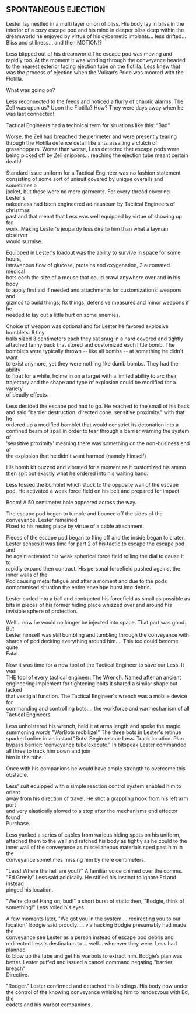 ## SPONTANEOUS EJECTION

Lester lay nestled in a multi layer onion of bliss.  His body lay in bliss in the interior of a cozy escape pod and his mind in deeper bliss deep within the dreamworld he enjoyed by virtue of his cybernetic implants… less drifted… Bliss and stillness… and then MOTION\!?

Less blipped out of his dreamworld.The escape pod was moving and rapidly too.  At the moment it was winding through the conveyance headed to the nearest exterior facing ejection tube on the flotilla.  Less knew that was the process of ejection when the Vulkan’s Pride was moored with the Flotilla.

What was going on?

Less reconnected to the feeds and noticed a flurry of chaotic alarms.  The Zell was upon us? Upon the Flotilla? How? They were days away when he was last connected\!

Tactical Engineers had a technical term for situations like this: “Bad”

Worse, the Zell had breached the perimeter and were presently tearing through the Flotilla defence detail like ants assailing a clutch of grasshoppers.  Worse than worse, Less detected that escape pods were being picked off by Zell snippers… reaching the ejection tube meant certain death\!

Standard issue uniform for a Tactical Engineer was no fashion statement  
consisting of some sort of unisuit covered by unique overalls and sometimes a  
jacket, but these were no mere garments. For every thread covering Lester's  
nakedness had been engineered ad nauseum by Tactical Engineers of christmas  
past and that meant that Less was well equipped by virtue of showing up for  
work. Making Lester's jeopardy less dire to him than what a layman observer  
would surmise.

Equipped in Lester's loadout was the ability to survive in space for some hours,  
intravenous flow of glucose, proteins and oxygenation, 3 automated medical  
bots each the size of a mouse that could crawl anywhere over and in his body  
to apply first aid if needed and attachments for customizations: weapons and  
gizmos to build things, fix things, defensive measures and minor weapons if he  
needed to lay out a little hurt on some enemies.

Choice of weapon was optional and for Lester he favored explosive bomblets: 8 tiny  
balls sized 3 centimeters each they sat snug in a hard covered and tightly  
attached fanny pack that stored and customized each little bomb. The  
bomblets were typically thrown \-- like all bombs \-- at something he didn't want  
to exist anymore, yet they were nothing like dumb bombs. They had the ability  
to float for a while, holme in on a target with a limited ability to arc their  
trajectory and the shape and type of explosion could be modified for a variety  
of deadly effects.

Less decided the escape pod had to go. He reached to the small of his back  
and said "barrier destruction. directed cone. sensitive proximity." with that he  
ordered up a modified bomblet that would constrict its detonation into a  
confined beam of spall in order to tear through a barrier warning the system of  
'sensitive proximity' meaning there was something on the non-business end of  
the explosion that he didn't want harmed (namely himself)

His bomb kit buzzed and vibrated for a moment as it customized his ammo  
then spit out exactly what he ordered into his waiting hand.

Less tossed the bomblet which stuck to the opposite wall of the escape pod. He activated a weak force field on his belt and prepared for impact.

Boom\! A 50 centimeter hole appeared across the way.

The escape pod began to tumble and bounce off the sides of the conveyance. Lester remained  
Fixed to his resting place by virtue of a cable attachment.

Pieces of the escape pod began to fling off and the inside began to crater.  
Lester senses it was time for part 2 of his tactic to escape the escape pod and  
he again activated his weak spherical force field rolling the dial to cause it to  
rapidly expand then contract. His personal forcefield pushed against the inner walls of the  
Pod causing metal fatigue and after a moment and due to the pods compromised situation the entire envelope burst into debris.

Lester curled into a ball and contracted his forcefield as small as possible as bits in pieces of his former hiding place whizzed over and around his invisible sphere of protection.

Well... now he would no longer be injected into space. That part was good. But  
Lester himself was still bumbling and tumbling through the conveyance with  
shards of pod decking everything around him.... This too could become quite  
Fatal.

Now it was time for a new tool of the Tactical Engineer to save our Less. It was  
THE tool of every tactical engineer: The Wrench. Named after an ancient  
engineering implement for tightening bolts it shared a similar shape but lacked  
that vestigial function. The Tactical Engineer's wrench was a mobile device for  
commanding and controlling bots.... the workforce and warmechanism of all  
Tactical Engineers.

Less unholstered his wrench, held it at arms length and spoke the magic  
summoning words "WarBots mobilize\!" The three bots in Lester's retinue  
sparked online in an instant."Bots\! Begin rescue Less. Track location. Plan bypass barrier: 'conveyance tube'execute." In bitspeak Lester commanded all three to track him down and join  
him in the tube....

Once with his companions he would have ample strength to overcome this obstacle.

Less' suit equipped with a simple reaction control system enabled him to orient  
away from his direction of travel. He shot a grappling hook from his left arm port  
and very elastically slowed to a stop after the mechanisms end effector found  
Purchase.

Less yanked a series of cables from various hiding spots on his uniform,  
attached them to the wall and ratched his body as tightly as he could to the  
inner wall of the conveyance as miscellaneous materials sped past him in the  
conveyance sometimes missing him by mere centimeters.

"Less\! Where the hell are you\!?" A familiar voice chimed over the comms.  
"Ed Greely" Less said acidically. He stifled his instinct to ignore Ed and instead  
pinged his location.

"We're close\! Hang on, bud\!" a short burst of static then, "Bodgie, think of  
something\!" Less rolled his eyes.

A few moments later, "We got you in the system.... redirecting you to our  
location" Bodgie said proudly. ... via hacking Bodgie presumably had made the  
conveyance see Lester as a person instead of escape pod debris and  
redirected Less's destination to ... well... wherever they were. Less had planned  
to blow up the tube and get his warbots to extract him. Bodgie’s plan was  
better. Lester puffed and issued a cancel command negating "barrier breach"  
Directive.

"Rodger." Lester confirmed and detached his bindings. His body now under  
the control of the knowing conveyance whisking him to rendezvous with Ed, the  
cadets and his warbot companions.
